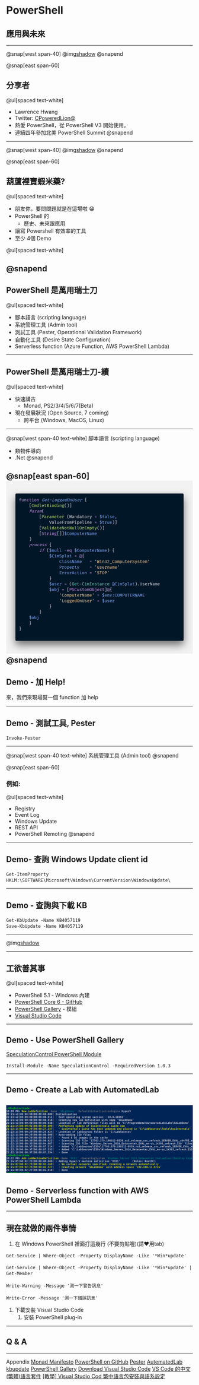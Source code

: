 # PowerShell

## 應用與未來

---
@snap[west span-40]
@img[shadow](assets/img/lawrence.jpg)
@snapend

@snap[east span-60]
## 分享者
@ul[spaced text-white]
- Lawrence Hwang
- Twitter: [CPoweredLion@](https://twitter.com/CPoweredLion)
- 熱愛 PowerShell，從 PowerShell V3 開始使用。
- 連續四年參加北美 PowerShell Summit
@snapend
---
@snap[west span-40]
@img[shadow](assets/img/success.jpg)
@snapend

@snap[east span-60]
## 葫蘆裡賣蝦米藥?
@ul[spaced text-white]
- 朋友你，要問問題就是在這場啦 😁
- PowerShell 的
  - 歷史、未來跟應用
- 讓寫 Powershell 有效率的工具
- 至少 4個 Demo

@ul[spaced text-white]

@snapend
---
## PowerShell 是萬用瑞士刀
@ul[spaced text-white]
- 腳本語言 (scripting language)
- 系統管理工具 (Admin tool)
- 測試工具 (Pester, Operational Validation Framework)
- 自動化工具 (Desire State Configuration)
- Serverless function (Azure Function, AWS PowerShell Lambda)

---
## PowerShell 是萬用瑞士刀-續
@ul[spaced text-white]
- 快速講古
  - Monad, PS2/3/4/5/6/7(Beta)
- 現在發展狀況 (Open Source, 7 coming)
  - 跨平台 (Windows, MacOS, Linux)

---
@snap[west span-40 text-white]
腳本語言 (scripting language)
- 類物件導向
- .Net
@snapend

@snap[east span-60]
![](assets/img/Get-LoggOnUser.png)
@snapend
---
## Demo - 加 Help!

來，我們來現場幫一個 function 加 help

---

## Demo - 測試工具, Pester

```
Invoke-Pester
```
---
@snap[west span-40 text-white]
系統管理工具 (Admin tool)
@snapend

@snap[east span-60]
### 例如:

@ul[spaced text-white]
- Registry
- Event Log
- Windows Update
- REST API
- PowerShell Remoting
@snapend

---
## Demo- 查詢 Windows Update client id

```
Get-ItemProperty HKLM:\SOFTWARE\Microsoft\Windows\CurrentVersion\WindowsUpdate\
```
---
## Demo - 查詢與下載 KB

```
Get-KbUpdate -Name KB4057119
Save-KbUpdate -Name KB4057119
```
---
@img[shadow](assets/img/whereisitsold.jpg)

---
## 工欲善其事

@ul[spaced text-white]
- PowerShell 5.1 - Windows 內建
- [PowerShell Core 6 - GitHub](https://github.com/PowerShell/PowerShell)
- [PowerShell Gallery](https://www.powershellgallery.com/) - 模組
- [Visual Studio Code]((https://code.visualstudio.com/download))

---

## Demo - Use PowerShell Gallery

[SpeculationControl PowerShell Module](https://www.powershellgallery.com/packages/SpeculationControl/1.0.3)

```
Install-Module -Name SpeculationControl -RequiredVersion 1.0.3
```
---
## Demo - Create a Lab with AutomatedLab

![](assets/img/AutomatedLab.PNG)
---
## Demo - Serverless function with AWS PowerShell Lambda

---
## 現在就做的兩件事情

1. 在 Windows PowerShell 裡面打這幾行 (不要剪貼喔)(請❤用tab)

```
Get-Service | Where-Object -Property DisplayName -Like '*Win*update'

Get-Service | Where-Object -Property DisplayName -Like '*Win*update' | Get-Member

Write-Warning -Message '測一下警告訊息'

Write-Error -Message '測一下錯誤訊息'
```
1. 下載安裝 Visual Studio Code
   1. 安裝 PowerShell plug-in
---
## Q & A

---
Appendix
[Monad Manifesto](https://www.jsnover.com/Docs/MonadManifesto.pdf)
[PowerShell on GitHub](https://github.com/powershell/powershell)
[Pester](https://github.com/pester/Pester)
[AutematedLab](https://github.com/AutomatedLab/AutomatedLab)
[kbupdate](https://github.com/potatoqualitee/kbupdate)
[PowerShell Gallery](https://www.powershellgallery.com/)
[Download Visual Studio Code](https://code.visualstudio.com/download)
[VS Code 的中文(繁體)語言套件](https://marketplace.visualstudio.com/items?itemName=MS-CEINTL.vscode-language-pack-zh-hant)
[[教學] Visual Studio Cod 繁中語言包安裝與語系設定](https://www.minwt.com/webdesign-dev/html/21217.html)
